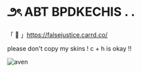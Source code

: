 # ౨ৎ ABT BPDKECHIS . .
「 🦚 」https://falsejustice.carrd.co/
   
please don't copy my skins !
c + h is okay !!

![aven](https://github.com/bpdkechis/BPDKECHIS/assets/168991205/4fe8087c-1fd6-4fef-b286-794ce6da2617)
